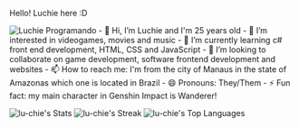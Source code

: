 Hello! Luchie here :D

<img src="https://media1.tenor.com/m/AlUkiGkR2j8AAAAC/new-game-ahagon-umiko-programming.gif" alt="Luchie Programando">
- 👋 Hi, I’m Luchie and I'm 25 years old
- 👀 I’m interested in videogames, movies and music
- 🌱 I’m currently learning c# front end development, HTML, CSS and JavaScript
- 💞️ I’m looking to collaborate on game development, software frontend development and websites
- 📫 How to reach me: I'm from the city of Manaus in the state of Amazonas which one is located in Brazil
- 😄 Pronouns: They/Them
- ⚡ Fun fact: my main character in Genshin Impact is Wanderer!

![lu-chie's Stats](https://github-readme-stats.vercel.app/api?username=lu-chie&theme=graywhite&show_icons=true&hide_border=true&count_private=false)
![lu-chie's Streak](https://github-readme-streak-stats.herokuapp.com/?user=lu-chie&theme=graywhite&hide_border=true)
![lu-chie's Top Languages](https://github-readme-stats.vercel.app/api/top-langs/?username=lu-chie&theme=graywhite&show_icons=true&hide_border=true&layout=compact)

<!---
luc-bs/luc-bs is a ✨ special ✨ repository because its `README.md` (this file) appears on your GitHub profile.
You can click the Preview link to take a look at your changes.
--->
